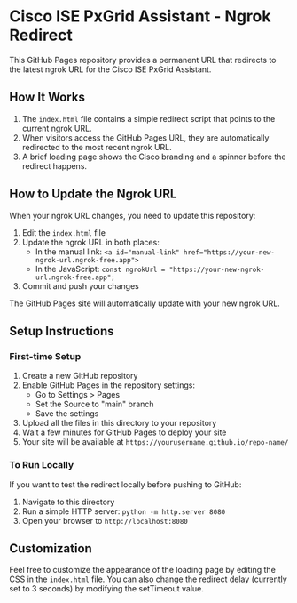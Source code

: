 # Cisco ISE PxGrid Assistant - Ngrok Redirect

This GitHub Pages repository provides a permanent URL that redirects to the latest ngrok URL for the Cisco ISE PxGrid Assistant.

## How It Works

1. The `index.html` file contains a simple redirect script that points to the current ngrok URL.
2. When visitors access the GitHub Pages URL, they are automatically redirected to the most recent ngrok URL.
3. A brief loading page shows the Cisco branding and a spinner before the redirect happens.

## How to Update the Ngrok URL

When your ngrok URL changes, you need to update this repository:

1. Edit the `index.html` file
2. Update the ngrok URL in both places:
   - In the manual link: `<a id="manual-link" href="https://your-new-ngrok-url.ngrok-free.app">`
   - In the JavaScript: `const ngrokUrl = "https://your-new-ngrok-url.ngrok-free.app";`
3. Commit and push your changes

The GitHub Pages site will automatically update with your new ngrok URL.

## Setup Instructions

### First-time Setup

1. Create a new GitHub repository
2. Enable GitHub Pages in the repository settings:
   - Go to Settings > Pages
   - Set the Source to "main" branch
   - Save the settings
3. Upload all the files in this directory to your repository
4. Wait a few minutes for GitHub Pages to deploy your site
5. Your site will be available at `https://yourusername.github.io/repo-name/`

### To Run Locally

If you want to test the redirect locally before pushing to GitHub:

1. Navigate to this directory
2. Run a simple HTTP server: `python -m http.server 8080`
3. Open your browser to `http://localhost:8080`

## Customization

Feel free to customize the appearance of the loading page by editing the CSS in the `index.html` file. You can also change the redirect delay (currently set to 3 seconds) by modifying the setTimeout value. 